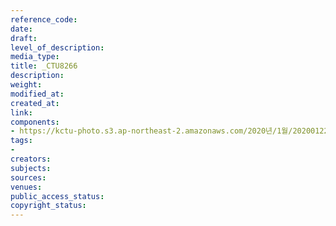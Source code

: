 ```yaml
---
reference_code: 
date: 
draft: 
level_of_description: 
media_type: 
title: _CTU8266
description: 
weight: 
modified_at: 
created_at: 
link: 
components:
- https://kctu-photo.s3.ap-northeast-2.amazonaws.com/2020년/1월/20200122_김명환+위원장,+설+맞이+투쟁사업장+지지+방문/_CTU8266.jpg
tags:
- 
creators: 
subjects: 
sources: 
venues: 
public_access_status: 
copyright_status: 
---
```

